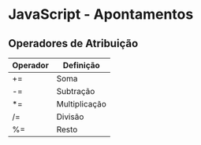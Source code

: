 # JavaScript - Apontamentos

## Operadores de Atribuição
| Operador | Definição |
| ------ | ------ |
| += | Soma |
| -= | Subtração |
| *= | Multiplicação |
| /= | Divisão |
| %= | Resto |
